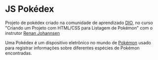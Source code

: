 # JS Pokédex
Projeto de pokédex criado na comunidade de aprendizado [DIO](https://www.dio.me/), no curso "Criando um Projeto com HTML/CSS para Listagem de Pokémon" com o instrutor [Renan Johannsen](https://github.com/RenanJPaula)

Uma Pokédex é um dispositivo eletrônico no mundo de [Pokémon](https://www.pokemon.com/br/) usado para registrar informações sobre diferentes espécies de Pokémon encontradas.

